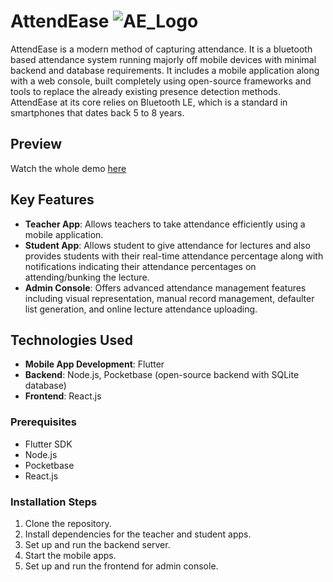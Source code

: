 # AttendEase ![AE_Logo](https://github.com/SiddheshSonar/AttendEase/assets/100956337/36020811-9286-4443-9add-9ccffb7efb2c)

AttendEase is a modern method of capturing attendance. It is a bluetooth based attendance system running majorly off mobile devices with minimal backend and database requirements. It includes a mobile application along with a web console, built completely using open-source frameworks and tools to replace the already existing presence detection methods. AttendEase at its core relies on Bluetooth LE, which is a standard in smartphones that dates back 5 to 8 years.

## Preview
Watch the whole demo [here](https://drive.google.com/drive/folders/1tTO3T9SKSk4_LiC0aIUZg89s9_OhJThB)

## Key Features

- **Teacher App**: Allows teachers to take attendance efficiently using a mobile application.
- **Student App**: Allows student to give attendance for lectures and also provides students with their real-time attendance percentage along with notifications indicating their attendance percentages on attending/bunking the lecture.
- **Admin Console**: Offers advanced attendance management features including visual representation, manual record management, defaulter list generation, and online lecture attendance uploading.

## Technologies Used

- **Mobile App Development**: Flutter
- **Backend**: Node.js, Pocketbase (open-source backend with SQLite database)
- **Frontend**: React.js


### Prerequisites

- Flutter SDK
- Node.js
- Pocketbase
- React.js

### Installation Steps

1. Clone the repository.
2. Install dependencies for the teacher and student apps. 
3. Set up and run the backend server.
4. Start the mobile apps.
5. Set up and run the frontend for admin console.



